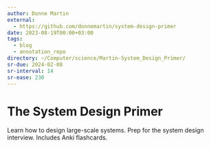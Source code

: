 ```yaml
---
author: Donne Martin
external:
  - https://github.com/donnemartin/system-design-primer
date: 2023-08-19T00:00+03:00
tags:
  - blog
  - annotation_repo
directory: ~/Computer/science/Martin-System_Design_Primer/
sr-due: 2024-02-08
sr-interval: 14
sr-ease: 230
---
```


# The System Design Primer

Learn how to design large-scale systems. Prep for the system design interview.
Includes Anki flashcards.
